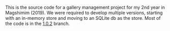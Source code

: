 This is the source code for a gallery management project for my 2nd year in Magshimim (2019). We were required to develop multiple versions, starting with an in-memory store and moving to an SQLite db as the store. Most of the code is in the [1.0.2](https://github.com/DaCurse/Magshimim-Gallery/tree/1.0.2) branch.
